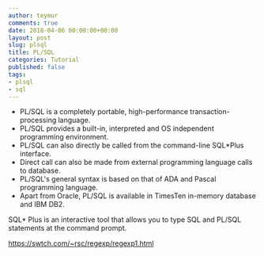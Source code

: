 ```yaml
---
author: teymur
comments: true
date: 2018-04-06 00:00:00+00:00
layout: post
slug: plsql
title: PL/SQL
categories: Tutorial
published: false
tags:
- plsql
- sql
---
```



* PL/SQL is a completely portable, high-performance transaction-processing language.
* PL/SQL provides a built-in, interpreted and OS independent programming environment.
* PL/SQL can also directly be called from the command-line SQL\*Plus interface.
* Direct call can also be made from external programming language calls to database.
* PL/SQL's general syntax is based on that of ADA and Pascal programming language.
* Apart from Oracle, PL/SQL is available in TimesTen in-memory database and IBM DB2.


SQL* Plus is an interactive tool that allows you to type SQL and PL/SQL statements at the command prompt. 


https://swtch.com/~rsc/regexp/regexp1.html
